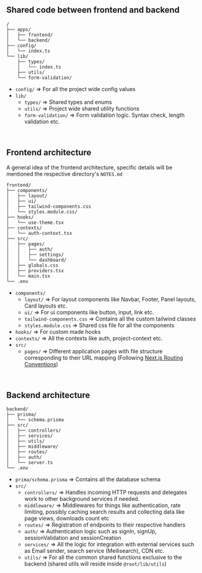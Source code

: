## Shared code between frontend and backend

```
/
├── apps/
│   ├── frontend/
│   └── backend/
├── config/
│   └── index.ts
└── lib/
    ├── types/
    │   └── index.ts
    ├── utils/
    └── form-validation/
```

- `config/`  =>  For all the project wide config values
- `lib/`
    - `types/`  =>  Shared types and enums
    - `utils/`  =>  Project wide shared utility functions
    - `form-validation/`  =>  Form validation logic. Syntax check, length validation etc.
<br>

## Frontend architecture
A general idea of the frontend architecture, specific details will be mentioned the respective directory's `NOTES.md`

```
frontend/
├── components/
│   ├── layout/
│   ├── ui/
│   ├── tailwind-components.css
│   └── styles.module.css/
├── hooks/
│   └── use-theme.tsx
├── contexts/
│   └── auth-context.tsx
├── src/
│   ├── pages/
│   │   ├── auth/
│   │   ├── settings/
│   │   └── dashboard/
│   ├── globals.css
│   ├── providers.tsx
│   └── main.tsx
└── .env
```
- `components/`
    - `layout/`  =>  For layout components like Navbar, Footer, Panel layouts, Card layouts etc.
    - `ui/`  =>  For ui components like button, input, link etc.
    - `tailwind-components.css`  =>  Contains all the custom tailwind classes
    - `styles.module.css`  =>  Shared css file for all the components
- `hooks/`  =>  For custom made hooks
- `contexts/`  =>  All the contexts like auth, project-context etc.
- `src/`
    - `pages/`  =>  Different application pages with file structure corresponding to their URL mapping (Following [Next.js Routing Conventions](https://nextjs.org/docs/app/building-your-application/routing))

<br>

## Backend architecture

```
backend/
├── prisma/
│   └── schema.prisma
├── src/
│   ├── controllers/
│   ├── services/
│   ├── utils/
│   ├── middleware/
│   ├── routes/
│   ├── auth/
│   └── server.ts
└── .env
```

- `prima/schema.prisma`  =>  Contains all the database schema
- `src/`
    - `controllers/`  =>  Handles incoming HTTP requests and delegates work to other background services if needed.
    - `middleware/`  =>  Middlewares for things like authentication, rate limiting, possibly caching search results and collecting data like page views, downloads count etc
    - `routes/`  =>  Registration of endpoints to their respective handlers
    - `auth/`  =>  Authentication logic such as signIn, signUp, sessionValidation and sessionCreation
    - `services/`  =>  All the logic for integration with external services such as Email sender, search service (Meilisearch), CDN etc.
    - `utils/`  =>  For all the common shared functions exclusive to the backend (shared utils will reside inside `@root/lib/utils`)
